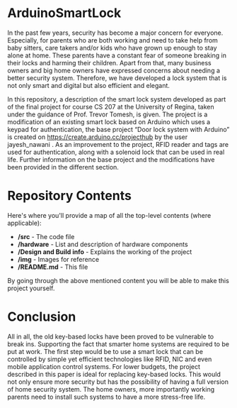 # ArduinoSmartLock
In the past few years, security has become a major concern for everyone. Especially, for parents who are both working and need to take help from baby sitters, care takers and/or kids who have grown up enough to stay alone at home. These parents have a constant fear of someone breaking in their locks and harming their children. Apart from that, many business owners and big home owners have expressed concerns about needing a better security system. Therefore, we have developed a lock system that is not only smart and digital but also efficient and elegant. 

In this repository, a description of the smart lock system developed as part of the final project for course CS 207 at the University of Regina, taken under the guidance of Prof. Trevor Tomesh, is given. The project is a modification of an existing smart lock  based on Arduino which uses a keypad for authentication, the base project “Door lock system with Arduino” is created on https://create.arduino.cc/projecthub by the user jayesh_nawani . As an improvement to the project, RFID reader and tags are used for authentication, along with a solenoid lock that can be used in real life. Further information on the base project and the modifications have been provided in the different section. 

Repository Contents
============
Here's where you'll provide a map of all the top-level contents (where applicable):

* **/src** - The code file
* **/hardware** - List and description of hardware components
* **/Design and Build info** - Explains the working of the project
* **/img** - Images for reference
* **/README.md** - This file

By going through the above mentioned content you will be able to make this project yourself. 

Conclusion
============
All in all, the old key-based locks have been proved to be vulnerable to break ins. Supporting the fact that smarter home systems are required to be put at work. The first step would be to use a smart lock that can be controlled by simple yet efficient technologies like RFID, NIC and even mobile application control systems. For lower budgets, the project described in this paper is ideal for replacing key-based locks. This would not only ensure more security but has the possibility of having a full version of home security system. The home owners, more importantly working parents need to install such systems to have a more stress-free life. 
